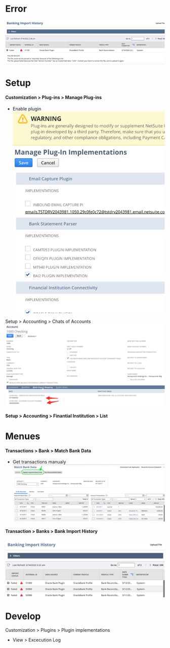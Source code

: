 # Error
![alt text](other/img/error1.png)


# Setup
#### Customization > Plug-ins > Manage Plug-ins
- Enable plugin
![alt text](other/img/mp.png)

Setup > Accounting > Chats of Accounts
![alt text](other/img/coa.png)

#### Setup > Accounting > Finantial Institution > List


# Menues
#### Transactions > Bank > Match Bank Data
- Get transactions manualy
![alt text](other/img/mbd.png)

#### Transaction > Banks > Bank Import History
![alt text](other/img/bih.png)

# Develop
Customization > Plugins > Plugin implementations
- View > Excecution Log
